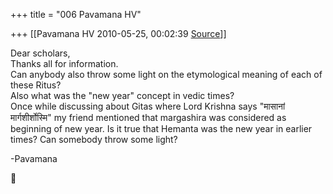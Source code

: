 +++
title = "006 Pavamana HV"

+++
[[Pavamana HV	2010-05-25, 00:02:39 [Source](https://groups.google.com/g/bvparishat/c/ljMnwvNFLvs)]]



Dear scholars,  
Thanks all for information.  
Can anybody also throw some light on the etymological meaning of each of these Ritus?  
Also what was the "new year" concept in vedic times?  
Once while discussing about Gitas where Lord Krishna says "मासानां मार्गशीर्शोस्मि" my friend mentioned that margashira was considered as beginning of new year. Is it true that Hemanta was the new year in earlier times? Can somebody throw some light?  
  
-Pavamana




